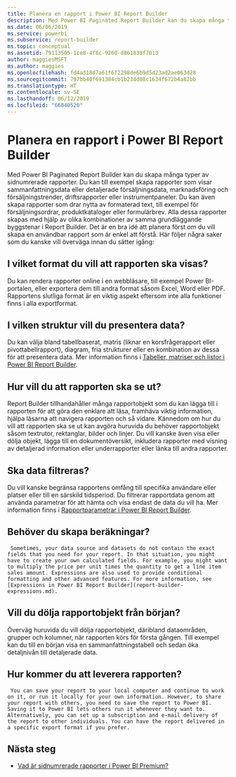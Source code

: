 ```yaml
---
title: Planera en rapport i Power BI Report Builder
description: Med Power BI Paginated Report Builder kan du skapa många typer av sidnumrerade rapporter. Det är en bra idé att planera först om du vill skapa en användbar rapport som är enkel att förstå.
ms.date: 06/06/2019
ms.service: powerbi
ms.subservice: report-builder
ms.topic: conceptual
ms.assetid: 79113505-1ce8-4f8c-9260-d861838f7813
author: maggiesMSFT
ms.author: maggies
ms.openlocfilehash: fd4a318d7a61f6f2298de6b9d5d23ad2ae063d28
ms.sourcegitcommit: 797bb40f691384cb1b23dd08c1634f672b4a82bb
ms.translationtype: HT
ms.contentlocale: sv-SE
ms.lasthandoff: 06/12/2019
ms.locfileid: "66840520"
---
```

# <a name="planning-a-report-in-power-bi-report-builder"></a>Planera en rapport i Power BI Report Builder
  Med Power BI Paginated Report Builder kan du skapa många typer av sidnumrerade rapporter. Du kan till exempel skapa rapporter som visar sammanfattningsdata eller detaljerade försäljningsdata, marknadsföring och försäljningstrender, driftsrapporter eller instrumentpaneler. Du kan även skapa rapporter som drar nytta av formaterad text, till exempel för försäljningsordrar, produktkataloger eller formulärbrev. Alla dessa rapporter skapas med hjälp av olika kombinationer av samma grundläggande byggstenar i Report Builder. Det är en bra idé att planera först om du vill skapa en användbar rapport som är enkel att förstå. Här följer några saker som du kanske vill överväga innan du sätter igång:  
  
## <a name="in-what-format-do-you-want-the-report-to-appear"></a>I vilket format du vill att rapporten ska visas?
  
Du kan rendera rapporter online i en webbläsare, till exempel Power BI-portalen, eller exportera dem till andra format såsom Excel, Word eller PDF. Rapportens slutliga format är en viktig aspekt eftersom inte alla funktioner finns i alla exportformat. 
  
## <a name="in-what-structure-do-you-want-to-present-the-data"></a>I vilken struktur vill du presentera data?
  
Du kan välja bland tabellbaserat, matris (liknar en korsfrågerapport eller pivottabellrapport), diagram, fria strukturer eller en kombination av dessa för att presentera data. Mer information finns i [Tabeller, matriser och listor i Power BI Report Builder](report-builder-tables-matrices-lists.md).  
  
## <a name="how-do-you-want-your-report-to-look"></a>Hur vill du att rapporten ska se ut?
  
Report Builder tillhandahåller många rapportobjekt som du kan lägga till i rapporten för att göra den enklare att läsa, framhäva viktig information, hjälpa läsarna att navigera rapporten och så vidare. Kännedom om hur du vill att rapporten ska se ut kan avgöra huruvida du behöver rapportobjekt såsom textrutor, rektanglar, bilder och linjer. Du vill kanske även visa eller dölja objekt, lägga till en dokumentöversikt, inkludera rapporter med visning av detaljerad information eller underrapporter eller länka till andra rapporter.   
  
## <a name="should-the-data-be-filtered"></a>Ska data filtreras?
  
Du vill kanske begränsa rapportens omfång till specifika användare eller platser eller till en särskild tidsperiod. Du filtrerar rapportdata genom att använda parametrar för att hämta och visa endast de data du vill ha. Mer information finns i [Rapportparametrar i Power BI Report Builder](paginated-reports-parameters.md).  
  
## <a name="do-you-need-to-create-calculations"></a>Behöver du skapa beräkningar? 
  
     Sometimes, your data source and datasets do not contain the exact fields that you need for your report. In that situation, you might have to create your own calculated fields. For example, you might want to multiply the price per unit times the quantity to get a line item sales amount. Expressions are also used to provide conditional formatting and other advanced features. For more information, see [Expressions in Power BI Report Builder](report-builder-expressions.md).  
  
## <a name="do-you-want-to-hide-report-items-initially"></a>Vill du dölja rapportobjekt från början?
  
Överväg huruvida du vill dölja rapportobjekt, däribland dataområden, grupper och kolumner, när rapporten körs för första gången. Till exempel kan du till en början visa en sammanfattningstabell och sedan öka detaljnivån till detaljerade data. 
  
## <a name="how-are-you-going-to-deliver-your-report"></a>Hur kommer du att leverera rapporten?  
  
     You can save your report to your local computer and continue to work on it, or run it locally for your own information. However, to share your report with others, you need to save the report to Power BI. Saving it to Power BI lets others run it whenever they want to. Alternatively, you can set up a subscription and e-mail delivery of the report to other individuals. You can have the report delivered in a specific export format if you prefer. 
  
## <a name="next-steps"></a>Nästa steg

- [Vad är sidnumrerade rapporter i Power BI Premium?](paginated-reports-report-builder-power-bi.md)
